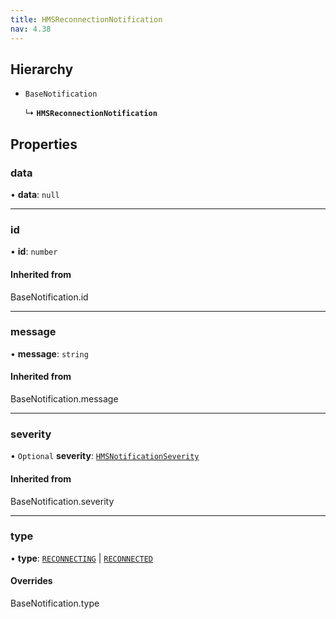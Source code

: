 ```yaml
---
title: HMSReconnectionNotification
nav: 4.38
---
```


## Hierarchy

- `BaseNotification`

  ↳ **`HMSReconnectionNotification`**

## Properties

### data

• **data**: `null`

---

### id

• **id**: `number`

#### Inherited from

BaseNotification.id

---

### message

• **message**: `string`

#### Inherited from

BaseNotification.message

---

### severity

• `Optional` **severity**: [`HMSNotificationSeverity`](/api-reference/javascript/v2/enums/HMSNotificationSeverity)

#### Inherited from

BaseNotification.severity

---

### type

• **type**: [`RECONNECTING`](/api-reference/javascript/v2/enums/HMSNotificationTypes#reconnecting) \| [`RECONNECTED`](/api-reference/javascript/v2/enums/HMSNotificationTypes#reconnected)

#### Overrides

BaseNotification.type
